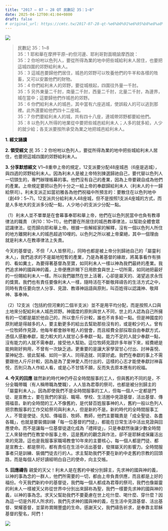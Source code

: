 ```yaml
---
title: "2017 – 07 – 28 QT 民數記 35：1~8"
date: 2025-04-12T00:41:04+0800
draft: false
# original_url: https://cmtc.tw/2017-07-28-qt-%e6%b0%91%e6%95%b8%e8%a8%98-35%ef%bc%9a18
---
```


![](/images/qt.jpg)
> 民數記 35：1\~8  
> 35：1 耶和華在摩押平原─約但河邊、耶利哥對面曉諭摩西說：  
> 35：2 你吩咐以色列人，要從所得為業的地中把些城給利未人居住，也要把這城四圍的郊野給利未人。  
> 35：3 這城邑要歸他們居住，城邑的郊野可以牧養他們的牛羊和各樣的牲畜，又可以安置他們的財物。  
> 35：4 你們給利未人的郊野，要從城根起，四圍往外量一千肘。  
> 35：5 另外東量二千肘，南量二千肘，西量二千肘，北量二千肘，為邊界，城在當中；這要歸他們作城邑的郊野。  
> 35：6 你們給利未人的城邑，其中當有六座逃城，使誤殺人的可以逃到那裡。此外還要給他們四十二座城。  
> 35：7 你們要給利未人的城，共有四十八座，連城帶郊野都要給他們。  
> 35：8 以色列人所得的地業從中要把些城邑給利未人；人多的就多給，人少的就少給；各支派要按所承受為業之地把城邑給利未人。

**1. 經文誦讀**

**2. 領受經文**
民 35：2 你吩咐以色列人，要從所得為業的地中把些城給利未人居住，也要把這城四圍的郊野給利未人。

**3. 分享默想經文**
V1\~8重申上帝的規定，12支派要分配48座城邑（6座是逃城），與四週的郊野給利未人。因為利未人是被上帝特別揀選歸祂自己，要代替以色列人一切頭生的，專門辦理帳幕的事。他們沒有自己的產業，因為上帝要親自成為他們的產業。上帝規定要把以色列十分之一給上帝的奉獻歸給利未人（利未人的十一歸給祭司）。利未支派正如當初雅各為他們祝福中所預言的：要散住在以色列地中（創49：5\~7)。12支派共分給利未人48座城，但不是按照1支派4座城的方式，而是人多地大的支派多分配一點，人少地小的支派少分配一點。

（1）利未人並不單單是在會幕事奉耶和華上帝，他們在以色列民當中也負有教導律法的職責 （利10：10\~11）。他們要在所居住的城邑教導律法，以幫助全體會眾認識律法，從而歸向耶和華上帝。根據一些解經家的解釋，沒有一個以色列人所住的地方離開利未人的城邑超過10哩的。以色列之所以被上帝棄絕，其中一個理由就是利未人在教導律法上失責。

今天的基督徒，不但「人人皆祭司」，同時也都是被上帝分別歸祂自己的「屬靈利未人」，我們追求的不是屬地短暫的產業，乃是為著基督的緣故，將萬事看作有損的、看如糞土，為要得著基督為至寶，如同利未人一樣以神為我們最終的產業。我們追求神的國與神的義，上帝便應許賜下日用飲食與世上一切所需，如同祂把最好的一份賜給利未人一樣。所以我們雖然在世上活著，心卻是屬天的、渴望追求永恆的獎賞。我們也有責任要像利未人一樣，隨時活在不斷敬拜禱告的生活方式之中，同時有責任要向世人分享、見證、教導神話語與原則，叫百姓得以認識神、敬拜神、事奉神。

（2）12支派（包括約但河東的二個半支派）並不是用平均分配，而是按照人口與土地來分配給利未人城邑郊野。神國度的原則與世人不同，世上的人認為自己所擁有的一切都是屬於他自己的，所以會斤斤計較，誰也不肯多給一點。但是神國度的原則總是得越多的人，要主動更多的給出去幫助那些沒有的，或是較少的人。曾有一位牧師作見證，他每年都會辦年輕人的營會，而且經費全部採取自由奉獻方式，憑個人感動奉獻，能力較大的人就甘心多奉獻一點，能力不足的人就少奉獻一點，沒有能力的人就不需奉獻，接受他人幫助。這位牧師見證許多年辦下來，經費總是能夠剛好夠用，不曾有一次缺乏過。更重要的是讓大家學習甘心付出、討神喜悅、蒙神紀念、彼此幫補、如同一家人、同得造就、同蒙好處。我們在奉獻的事上不需要跟他人斤斤計較，因為是為了愛神愛人而付出的，這樣的心志才能使奉獻討神喜悅，否則只為人作給人看，或是心不甘情不願，反而失去原本應有的祝福。

**4. 今天的回應**
雖然新約時代神仍呼召全時間服事的工人，但與舊約不同的是，不分全職帶職（有人稱帶職為雙職），人人皆為君尊的祭司，也都是被分別歸主的「屬靈利未人」。因為即使我們不是全時間服事的工人，但每一個人一定都是門徒、是宣教士，要在我們的家庭、職場、學校、生活圈中見證基督，活出基督、傳揚福音。新約全時間的工人不像舊約，是代替百姓服事神的人，舊約一般以色列人把宗教服事的工作交給祭司與利未人，但是新約不是。新約時代的全時間服事工人，不管是使徒、先知、傳福音、牧師、教師，他們主要職責是「成全聖徒、各盡各職」，也就是要裝備訓練「每一位基督的門徒」，都能在日常生活中活出見證與回應使命。而不是讓每一位基督徒退化成為「禮拜徒」，只是奉獻然後讓少數全時間工人來替他們在教堂中服事上帝，這是舊約的觀念與作法，卻不是耶穌或保羅活出來的見證。這也是我服事家職場教會10年來的主要核心，每一個人都是門徒、都是宣教士、都是祭司，都有責任在生活中活出基督，發揮屬天的影響力。全時間服事者只是訓練、裝備門徒去行的人。求主幫助我們不要在新約中走舊約宗教的回頭路，而是每個人好好讀經明白自己的使命，向主交帳。

**5. 回應禱告**
親愛的天父！利未人是在舊約中被分別歸主，先求神的國與神的義，以神的事為念的一群人，他們所需要的一切，都由上帝負責供應，而且都是上好的福份。今天我們新約中的基督徒，我們每一個人都成為君尊的祭司，我們也像屬靈的利未人一樣被天父祢從世界中分別出來歸祢為聖，我們一樣要先求神的國與神的義，以神的事為念。求天父幫助我們不要憂慮在世上吃什麼、喝什麼、穿什麼？因為這一切是外邦人所求的，我們先求神的國與神的義，在生活中見證基督、活出基督、榮耀基督，並蒙祢賞賜豐盛的生命。感謝天父，我們禱告祈求，是奉靠主耶穌基督的聖名，阿們！

![](/images/HyLQoYK.jpg)
